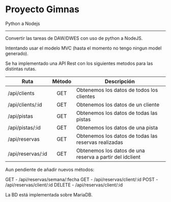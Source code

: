 # Proyecto Gimnas

Python a Nodejs

----

Convertir las tareas de DAW/DWES con uso de python a NodeJS.

Intentando usar el modelo MVC (hasta el momento no tengo ningun model generado).

Se ha implementado una API Rest con los siguientes metodos para las distintas rutas.

|Ruta|Método | Descripción |
|---|:---:|---|
|/api/clients|GET|Obtenemos los datos de todos los clientes|
|/api/clients/:id|GET|Obtenemos los datos de un cliente|
|/api/pistas|GET|Obtenemos los datos de todas las pistas|
|/api/pistas/:id|GET|Obtenemos los datos de una pista|
|/api/reservas|GET|Obtenemos los datos de todas las reservas realizadas|
|/api/reservas/:id|GET|Obtenemos los datos de una reserva a partir del idclient|

Aun pendiente de añadir nuevos métodos:

GET - /api/reservas/semana/:fecha
GET - /api/reservas/client/:id
POST - /api/reservas/client/:id
DELETE - /api/reservas/client/:id

La BD está implementada sobre MariaDB.
